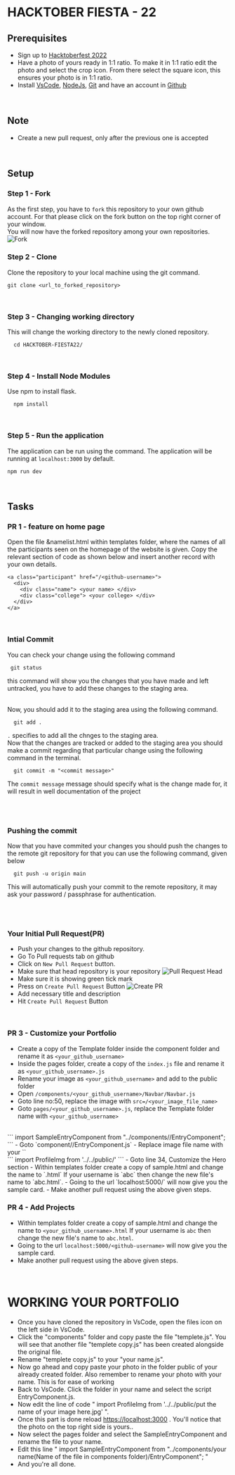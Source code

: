 # HACKTOBER FIESTA - 22

## Prerequisites
- Sign up to [Hacktoberfest 2022](https://hacktoberfest.digitalocean.com/)
- Have a photo of yours ready in 1:1 ratio. To make it in 1:1 ratio edit the photo and select the crop icon. From there select the square icon, this ensures your photo is in 1:1 ratio.
-  Install [VsCode](https://code.visualstudio.com/download), [NodeJs](https://nodejs.org/en/download/), [Git](https://git-scm.com/downloads) and have an account in [Github](https://github.com/)

<br>

## Note
- Create a new pull request, only after the previous one is accepted

<br>

## Setup

### Step 1 - Fork
As the first step, you have to `fork` this repository to your own github account. 
For that please click on the fork button on the top right corner of your window.  
You will now have the forked repository among your own repositories.    
![Fork](https://github.com/dkowsikpai/card/blob/main/Screenshots/fork.png)
<br>

### Step 2 - Clone 
Clone the repository to your local machine using the git command.
```
git clone <url_to_forked_repository>
```

<br>

### Step 3 - Changing working directory
This will change the working directory to the newly cloned repository. 
```
  cd HACKTOBER-FIESTA22/
```

<br>

### Step 4 - Install Node Modules
Use npm to install flask. 
```
  npm install
```

<br>

### Step 5 - Run the application
The application can be run using the command. The application will be running at `localhost:3000` by default.
```
npm run dev
```



<br>

## Tasks

### PR 1 - feature on home page
Open the file &namelist.html within templates folder, where the names of all the participants seen on the homepage of the website is given.
Copy the relevant section of code as shown below and insert another record with your own details.
```
<a class="participant" href="/<github-username>">
  <div>
    <div class="name"> <your name> </div>
    <div class="college"> <your college> </div>
  </div>
</a>
```

<br>

### Intial Commit 
You can check your change using the following command

```
 git status
```
this command will show you the changes that you have made and left untracked, you have to add these changes to the staging area.

<br> 
Now, you should add it to the staging area using the following command.

```
  git add .
```
`.` specifies to add all the chnges to the staging area.
<br>
Now that the changes are tracked or added to the staging area you should make a commit regarding that particular change using the following command in the terminal. 

```
  git commit -m "<commit message>" 
```
The `commit message` message should specify what is the change made for, it will result in well documentation of the project

<br><br>

### Pushing the commit

Now that you have commited your changes you should push the changes to the remote git repository for that you can use the following command, given below

```
  git push -u origin main
```
This will automatically push your commit to the remote repository, it may ask your password / passphrase for authentication.


<br><br>

### Your Initial Pull Request(PR)
- Push your changes to the github repository.
- Go To Pull requests tab on github
- Click on `New Pull Request` button. 
- Make sure that head repository is your repository
![Pull Request Head](https://github.com/dkowsikpai/card/blob/main/Screenshots/PR%20Head.png)
- Make sure it is showing green tick mark
- Press on `Create Pull Request` Button
![Create PR](https://github.com/dkowsikpai/card/blob/main/Screenshots/Create%20PR.png)
- Add necessary title and description
- Hit `Create Pull Request` Button

<br>

### PR 3 - Customize your Portfolio
- Create a copy of the Template folder inside the component folder and rename it as `<your_github_username>`
- Inside the pages folder, create a copy of the `index.js` file and rename it as `<your_github_username>.js`
- Rename your image as `<your_github_username>` and add to the public folder
- Open ```/components/<your_github_username>/Navbar/Navbar.js```
- Goto line no:50, replace the image with ```src=/<your_image_file_name>```
- Goto `pages/<your_github_username>.js`, replace the Template folder name with `<your_github_username>`
<br/>
  ```
  import SampleEntryComponent from "../components/<your_github_username>/EntryComponent";
  ```
- Goto `component/<your_github_username>/EntryComponent.js`
- Replace image file name with your `<your_image_file_name>` 
<br/>
  ```
  import ProfileImg from '../../public/<your_image_file_name>'
  ```
- Goto line 34, Customize the Hero section 
- Within templates folder create a copy of sample.html and change the name to `<your_github_username>.html` 
 If your username is `abc` then change the new file's name to `abc.html`.
- Going to the url `localhost:5000/<github-username>` will now give you the sample card.
- Make another pull request using the above given steps.

<br>

### PR 4 - Add Projects
- Within templates folder create a copy of sample.html and change the name to `<your_github_username>.html` 
 If your username is `abc` then change the new file's name to `abc.html`.
- Going to the url `localhost:5000/<github-username>` will now give you the sample card.
- Make another pull request using the above given steps.

<br>

# WORKING YOUR PORTFOLIO
- Once you have cloned the repository in VsCode, open the files icon on the left side in VsCode.
- Click the "components" folder and copy paste the file "templete.js". You will see that another file "templete copy.js" has been created alongside the original file.
- Rename "templete copy.js" to your "your name.js".
- Now go ahead and copy paste your photo in the folder public of your already created folder. Also remember to rename your photo with your name. This is for ease of working
- Back to VsCode. Click the folder in your name and select the script EntryComponent.js.
- Now edit the line of code " import ProfileImg from '../../public/put the name of your image here.jpg' ".
- Once this part is done reload [https://localhost:3000](https://localhost:3000) . You'll notice that the photo on the top right side is yours..
- Now select the pages folder and select the SampleEntryComponent and rename the file to your name.
- Edit this line " import SampleEntryComponent from "../components/your name(Name of the file in components folder)/EntryComponent"; "
- And you're all done.
